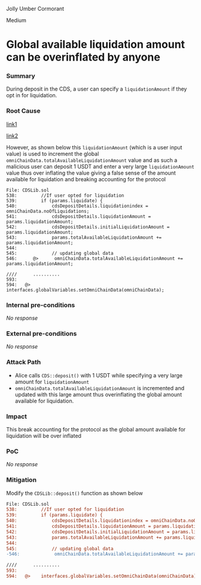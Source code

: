 Jolly Umber Cormorant

Medium

# Global available liquidation amount can be overinflated by anyone

### Summary

During deposit in the CDS, a user can specify a `liquidationAmount` if they opt in for liquidation.

### Root Cause

[link1](https://github.com/sherlock-audit/2024-11-autonomint/blob/main/Blockchain/Blockchian/contracts/lib/CDSLib.sol#L546)


[link2](https://github.com/sherlock-audit/2024-11-autonomint/blob/main/Blockchain/Blockchian/contracts/lib/CDSLib.sol#L594)


However, as shown below this `liquidationAmount` (which is a user input value) is used to increment the global `omniChainData.totalAvailableLiquidationAmount` value and as such a malicious user can deposit 1 USDT and enter a very large `liquidationAmount` value thus over inflating the value giving a false sense of the amount available for liquidation and breaking accounting for the protocol

```solidity
File: CDSLib.sol
538:         //If user opted for liquidation
539:         if (params.liquidate) {
540:             cdsDepositDetails.liquidationindex = omniChainData.noOfLiquidations;
541:             cdsDepositDetails.liquidationAmount = params.liquidationAmount;
542:             cdsDepositDetails.initialLiquidationAmount = params.liquidationAmount;
543:             params.totalAvailableLiquidationAmount += params.liquidationAmount;
544: 
545:             // updating global data
546:      @>      omniChainData.totalAvailableLiquidationAmount += params.liquidationAmount;

////      ..........
593: 
594:   @>    interfaces.globalVariables.setOmniChainData(omniChainData);

```


### Internal pre-conditions

_No response_

### External pre-conditions

_No response_

### Attack Path

-  Alice calls `CDS::deposit()` with 1 USDT while specifying a very large amount for `liquidationAmount`
-  `omniChainData.totalAvailableLiquidationAmount` is incremented and updated with this large amount thus overinflating the global amount available for liquidation.

### Impact

This break accounting for the protocol as the global amount available for liquidation will be over inflated

### PoC

_No response_

### Mitigation

Modify the `CDSLib::deposit()` function as shown below

```diff
File: CDSLib.sol
538:         //If user opted for liquidation
539:         if (params.liquidate) {
540:             cdsDepositDetails.liquidationindex = omniChainData.noOfLiquidations;
541:             cdsDepositDetails.liquidationAmount = params.liquidationAmount;
542:             cdsDepositDetails.initialLiquidationAmount = params.liquidationAmount;
543:             params.totalAvailableLiquidationAmount += params.liquidationAmount;
544: 
545:             // updating global data
-546:             omniChainData.totalAvailableLiquidationAmount += params.liquidationAmount;

////      ..........
593: 
594:   @>    interfaces.globalVariables.setOmniChainData(omniChainData);

```